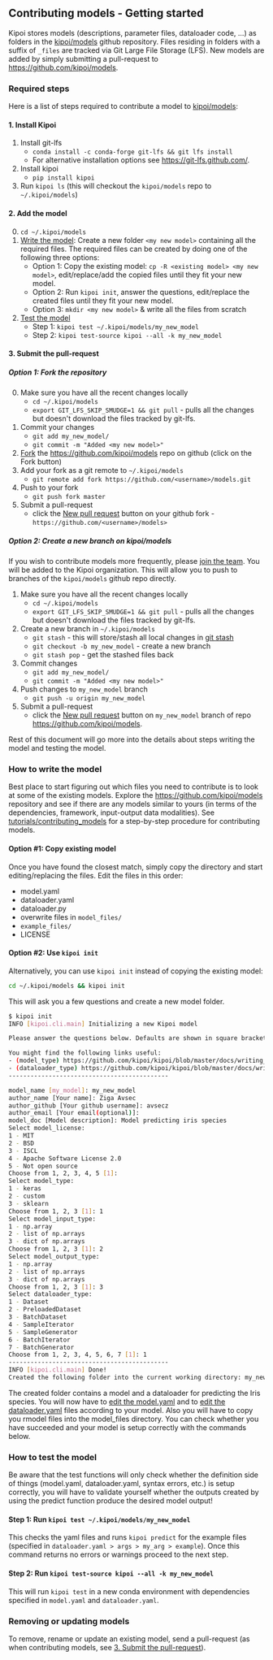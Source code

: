 ## Contributing models - Getting started

Kipoi stores models (descriptions, parameter files, dataloader code, ...) as folders in the [kipoi/models](https://github.com/kipoi/models) github repository. Files residing in folders with a suffix of `_files` are tracked via Git Large File Storage (LFS). New models are added by simply submitting a pull-request to <https://github.com/kipoi/models>.

### Required steps

Here is a list of steps required to contribute a model to [kipoi/models](https://github.com/kipoi/models):

#### 1. Install Kipoi

1. Install git-lfs
    - `conda install -c conda-forge git-lfs && git lfs install`
	- For alternative installation options  see <https://git-lfs.github.com/>.
3. Install kipoi
    - `pip install kipoi`
4. Run `kipoi ls` (this will checkout the `kipoi/models` repo to `~/.kipoi/models`)

#### 2. Add the model

0. `cd ~/.kipoi/models`
1. [Write the model](#how-to-write-the-model): Create a new folder `<my new model>` containing all the required files. The required files can be created by doing one of the following three options:
    - Option 1: Copy the existing model: `cp -R <existing model> <my new model>`, edit/replace/add the copied files until they fit your new model.
	- Option 2: Run `kipoi init`, answer the questions, edit/replace the created files until they fit your new model.
	- Option 3: `mkdir <my new model>` & write all the files from scratch
2. [Test the model](#how-to-test-the-model)
    - Step 1: `kipoi test ~/.kipoi/models/my_new_model`
	- Step 2: `kipoi test-source kipoi --all -k my_new_model`

#### 3. Submit the pull-request

##### Option 1: Fork the repository 

0. Make sure you have all the recent changes locally
    - `cd ~/.kipoi/models`
    - `export GIT_LFS_SKIP_SMUDGE=1 && git pull` - pulls all the changes but doesn't download the files tracked by git-lfs.
1. Commit your changes
	- `git add my_new_model/`
	- `git commit -m "Added <my new model>"`
1. [Fork](https://guides.github.com/activities/forking/) the <https://github.com/kipoi/models> repo on github (click on the Fork button)
1. Add your fork as a git remote to `~/.kipoi/models`
    - `git remote add fork https://github.com/<username>/models.git`
1. Push to your fork
    - `git push fork master`
1. Submit a pull-request
    - click the [New pull request](https://help.github.com/articles/creating-a-pull-request/) button on your github fork - `https://github.com/<username>/models>`

##### Option 2: Create a new branch on kipoi/models

If you wish to contribute models more frequently, please [join the team](https://github.com/kipoi/models/issues/55). You will be added to the Kipoi organization. This will allow you to push to branches of the `kipoi/models` github repo directly.

1. Make sure you have all the recent changes locally
    - `cd ~/.kipoi/models`
    - `export GIT_LFS_SKIP_SMUDGE=1 && git pull` - pulls all the changes but doesn't download the files tracked by git-lfs.
1. Create a new branch in `~/.kipoi/models`
    - `git stash` - this will store/stash all local changes in [git stash](https://git-scm.com/book/en/v1/Git-Tools-Stashing)
    - `git checkout -b my_new_model` - create a new branch
    - `git stash pop` - get the stashed files back
2. Commit changes
    - `git add my_new_model/`
    - `git commit -m "Added <my new model>"`
3. Push changes to `my_new_model` branch
    - `git push -u origin my_new_model`
4. Submit a pull-request
    - click the [New pull request](https://help.github.com/articles/creating-a-pull-request/) button on `my_new_model` branch of repo <https://github.com/kipoi/models>.

Rest of this document will go more into the details about steps writing the model and testing the model.

### How to write the model

Best place to start figuring out which files you need to contribute is to look at some of the existing models. Explore the <https://github.com/kipoi/models> repository and see if there are any models similar to yours (in terms of the dependencies, framework, input-output data modalities). See [tutorials/contributing_models](../tutorials/contributing_models) for a step-by-step procedure for contributing models.

#### Option #1: Copy existing model

Once you have found the closest match, simply copy the directory and start editing/replacing the files. Edit the files in this order:

- model.yaml
- dataloader.yaml
- dataloader.py
- overwrite files in `model_files/`
- `example_files/`
- LICENSE

#### Option #2: Use `kipoi init`

Alternatively, you can use `kipoi init` instead of copying the existing model:

```bash
cd ~/.kipoi/models && kipoi init
```

This will ask you a few questions and create a new model folder.

```bash
$ kipoi init
INFO [kipoi.cli.main] Initializing a new Kipoi model

Please answer the questions below. Defaults are shown in square brackets.

You might find the following links useful: 
- (model_type) https://github.com/kipoi/kipoi/blob/master/docs/writing_models.md
- (dataloader_type) https://github.com/kipoi/kipoi/blob/master/docs/writing_dataloaders.md
--------------------------------------------

model_name [my_model]: my_new_model
author_name [Your name]: Ziga Avsec
author_github [Your github username]: avsecz
author_email [Your email(optional)]: 
model_doc [Model description]: Model predicting iris species
Select model_license:
1 - MIT
2 - BSD
3 - ISCL
4 - Apache Software License 2.0
5 - Not open source
Choose from 1, 2, 3, 4, 5 [1]:  
Select model_type:
1 - keras
2 - custom
3 - sklearn
Choose from 1, 2, 3 [1]: 1
Select model_input_type:
1 - np.array
2 - list of np.arrays
3 - dict of np.arrays
Choose from 1, 2, 3 [1]: 2
Select model_output_type:
1 - np.array
2 - list of np.arrays
3 - dict of np.arrays
Choose from 1, 2, 3 [1]: 3
Select dataloader_type:
1 - Dataset
2 - PreloadedDataset
3 - BatchDataset
4 - SampleIterator
5 - SampleGenerator
6 - BatchIterator
7 - BatchGenerator
Choose from 1, 2, 3, 4, 5, 6, 7 [1]: 1
--------------------------------------------
INFO [kipoi.cli.main] Done!
Created the following folder into the current working directory: my_new_model
```

The created folder contains a model and a dataloader for predicting the Iris species. You will now have to [edit the model.yaml](./02_Writing_model.yaml) and to [edit the dataloader.yaml](./04_Writing_dataloader.yaml) files according to your model. Also you will have to copy you rmodel files into the model_files directory. You can check whether you have succeeded and your model is setup correctly with the commands below.

### How to test the model
Be aware that the test functions will only check whether the definition side of things (model.yaml, dataloader.yaml, syntax errors, etc.) is setup correctly, you will have to validate yourself whether the outputs created by using the predict function produce the desired model output!

#### Step 1: Run `kipoi test ~/.kipoi/models/my_new_model`

<!-- To make sure this work as you expect, test your model by running: -->

<!-- ```bash -->
<!-- kipoi test ~/.kipoi/models/my_new_model -->
<!-- ``` -->

This checks the yaml files and runs `kipoi predict` for the example files (specified in `dataloader.yaml > args > my_arg > example`). Once this command returns no errors or warnings proceed to the next step.

#### Step 2: Run `kipoi test-source kipoi --all -k my_new_model`

<!-- To also test that the conda environment for the model can be installed correctly, run: -->

<!-- ```bash -->
<!-- kipoi test-source kipoi --all -k my_new_model -->
<!-- ``` -->

This will run `kipoi test` in a new conda environment with dependencies specified in `model.yaml` and `dataloader.yaml`.

### Removing or updating models

To remove, rename or update an existing model, send a pull-request (as when contributing models, see [3. Submit the pull-request](#3-submit-the-pull-request)).
